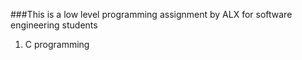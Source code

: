 ###This is a low level programming assignment by ALX for software engineering students
1. C programming
